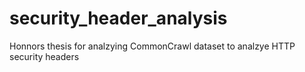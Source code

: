 # security_header_analysis
Honnors thesis for analzying CommonCrawl dataset to analzye HTTP security headers
